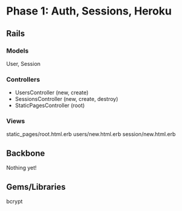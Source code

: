 # Phase 1: Auth, Sessions, Heroku


## Rails
### Models
User, Session

### Controllers
- UsersController (new, create)
- SessionsController (new, create, destroy)
- StaticPagesController (root)

### Views
static_pages/root.html.erb
users/new.html.erb
session/new.html.erb

## Backbone
Nothing yet!

## Gems/Libraries
bcrypt
